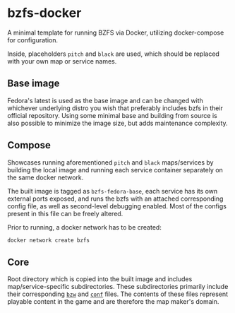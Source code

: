 # bzfs-docker

A minimal template for running BZFS via Docker, utilizing docker-compose for configuration.

Inside, placeholders `pitch` and `black` are used, which should be replaced with your own map or service names.

## Base image

Fedora's latest is used as the base image and can be changed with whichever underlying distro you wish that preferably
includes bzfs in their official repository. Using some minimal base and building from source is also possible to
minimize the image size, but adds maintenance complexity.

## Compose

Showcases running aforementioned `pitch` and `black` maps/services by building the local image and running each service
container separately on the same docker network.

The built image is tagged as `bzfs-fedora-base`, each service has its own external ports exposed, and runs the bzfs with
an attached corresponding config file, as well as second-level debugging enabled. Most of the configs present in this
file can be freely altered.

Prior to running, a docker network has to be created:

```sh
docker network create bzfs
```

## Core

Root directory which is copied into the built image and includes map/service-specific subdirectories. These
subdirectories primarily include their corresponding [`bzw`](https://wiki.bzflag.org/BZW)
and [`conf`](https://wiki.bzflag.org/Sample_conf) files. The contents of these files represent playable content in the
game and are therefore the map maker's domain.
